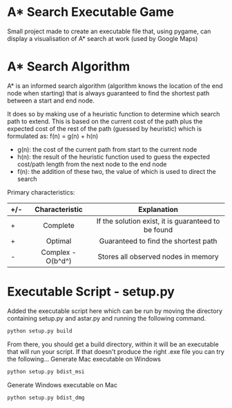 # A* Search Executable Game
Small project made to create an executable file that, using pygame, can display a visualisation of A* search at work (used by Google Maps)


# A* Search  Algorithm
A* is an informed search algorithm (algorithm knows the location of the end node when starting) that is always guaranteed to find the shortest path between a start and end node.

It does so by making use of a heuristic function to determine which search path to extend. This is based on the current cost of the path plus the expected cost of the rest of the path (guessed by heuristic) which is formulated as: f(n) = g(n) + h(n)

- g(n): the cost of the current path from start to the current node
- h(n): the result of the heuristic function used to guess the expected cost/path length from the next node to the end node
- f(n): the addition of these two, the value of which is used to direct the search

Primary characteristics:

| +/-        | Characteristic           | Explanation  |
| ------------- |:-------------:| :-----:|
| +      |  Complete | If the solution exist, it is guaranteed to be found |
| +     | Optimal |   Guaranteed to find the shortest path |
| - | Complex - O(b^d^) |    Stores all observed nodes in memory |


# Executable Script - setup.py
Added the executable script here which can be run by moving the directory containing setup.py and astar.py and running the following command.
```bash
python setup.py build
```
From there, you should get a build directory, within it will be an executable that will run your script. If that doesn't produce the right .exe file you can try the following...
Generate Mac executable on Windows
```bash
python setup.py bdist_msi
```
Generate Windows executable on Mac
```bash
python setup.py bdist_dmg
```
